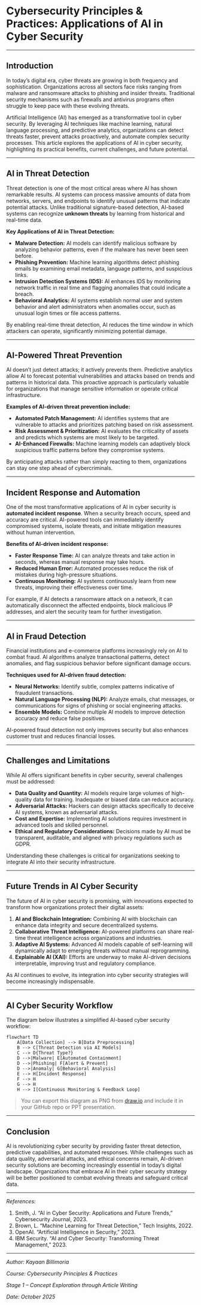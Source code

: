# Cybersecurity Principles & Practices: Applications of AI in Cyber Security

---

## Introduction

In today’s digital era, cyber threats are growing in both frequency and sophistication. Organizations across all sectors face risks ranging from malware and ransomware attacks to phishing and insider threats. Traditional security mechanisms such as firewalls and antivirus programs often struggle to keep pace with these evolving threats.  

Artificial Intelligence (AI) has emerged as a transformative tool in cyber security. By leveraging AI techniques like machine learning, natural language processing, and predictive analytics, organizations can detect threats faster, prevent attacks proactively, and automate complex security processes. This article explores the applications of AI in cyber security, highlighting its practical benefits, current challenges, and future potential.

---

## AI in Threat Detection

Threat detection is one of the most critical areas where AI has shown remarkable results. AI systems can process massive amounts of data from networks, servers, and endpoints to identify unusual patterns that indicate potential attacks. Unlike traditional signature-based detection, AI-based systems can recognize **unknown threats** by learning from historical and real-time data.

**Key Applications of AI in Threat Detection:**
- **Malware Detection:** AI models can identify malicious software by analyzing behavior patterns, even if the malware has never been seen before.
- **Phishing Prevention:** Machine learning algorithms detect phishing emails by examining email metadata, language patterns, and suspicious links.
- **Intrusion Detection Systems (IDS):** AI enhances IDS by monitoring network traffic in real time and flagging anomalies that could indicate a breach.
- **Behavioral Analytics:** AI systems establish normal user and system behavior and alert administrators when anomalies occur, such as unusual login times or file access patterns.

By enabling real-time threat detection, AI reduces the time window in which attackers can operate, significantly minimizing potential damage.

---

## AI-Powered Threat Prevention

AI doesn’t just detect attacks; it actively prevents them. Predictive analytics allow AI to forecast potential vulnerabilities and attacks based on trends and patterns in historical data. This proactive approach is particularly valuable for organizations that manage sensitive information or operate critical infrastructure.

**Examples of AI-driven threat prevention include:**
- **Automated Patch Management:** AI identifies systems that are vulnerable to attacks and prioritizes patching based on risk assessment.
- **Risk Assessment & Prioritization:** AI evaluates the criticality of assets and predicts which systems are most likely to be targeted.
- **AI-Enhanced Firewalls:** Machine learning models can adaptively block suspicious traffic patterns before they compromise systems.

By anticipating attacks rather than simply reacting to them, organizations can stay one step ahead of cybercriminals.

---

## Incident Response and Automation

One of the most transformative applications of AI in cyber security is **automated incident response**. When a security breach occurs, speed and accuracy are critical. AI-powered tools can immediately identify compromised systems, isolate threats, and initiate mitigation measures without human intervention.

**Benefits of AI-driven incident response:**
- **Faster Response Time:** AI can analyze threats and take action in seconds, whereas manual response may take hours.
- **Reduced Human Error:** Automated processes reduce the risk of mistakes during high-pressure situations.
- **Continuous Monitoring:** AI systems continuously learn from new threats, improving their effectiveness over time.

For example, if AI detects a ransomware attack on a network, it can automatically disconnect the affected endpoints, block malicious IP addresses, and alert the security team for further investigation.

---

## AI in Fraud Detection

Financial institutions and e-commerce platforms increasingly rely on AI to combat fraud. AI algorithms analyze transactional patterns, detect anomalies, and flag suspicious behavior before significant damage occurs.

**Techniques used for AI-driven fraud detection:**
- **Neural Networks:** Identify subtle, complex patterns indicative of fraudulent transactions.
- **Natural Language Processing (NLP):** Analyze emails, chat messages, or communications for signs of phishing or social engineering attacks.
- **Ensemble Models:** Combine multiple AI models to improve detection accuracy and reduce false positives.

AI-powered fraud detection not only improves security but also enhances customer trust and reduces financial losses.

---

## Challenges and Limitations

While AI offers significant benefits in cyber security, several challenges must be addressed:

- **Data Quality and Quantity:** AI models require large volumes of high-quality data for training. Inadequate or biased data can reduce accuracy.
- **Adversarial Attacks:** Hackers can design attacks specifically to deceive AI systems, known as adversarial attacks.
- **Cost and Expertise:** Implementing AI solutions requires investment in advanced tools and skilled personnel.
- **Ethical and Regulatory Considerations:** Decisions made by AI must be transparent, auditable, and aligned with privacy regulations such as GDPR.

Understanding these challenges is critical for organizations seeking to integrate AI into their security infrastructure.

---

## Future Trends in AI Cyber Security

The future of AI in cyber security is promising, with innovations expected to transform how organizations protect their digital assets:

1. **AI and Blockchain Integration:** Combining AI with blockchain can enhance data integrity and secure decentralized systems.
2. **Collaborative Threat Intelligence:** AI-powered platforms can share real-time threat intelligence across organizations and industries.
3. **Adaptive AI Systems:** Advanced AI models capable of self-learning will dynamically adapt to emerging threats without manual reprogramming.
4. **Explainable AI (XAI):** Efforts are underway to make AI-driven decisions interpretable, improving trust and regulatory compliance.

As AI continues to evolve, its integration into cyber security strategies will become increasingly indispensable.

---

## AI Cyber Security Workflow

The diagram below illustrates a simplified AI-based cyber security workflow:

```mermaid
flowchart TD
    A[Data Collection] --> B[Data Preprocessing]
    B --> C[Threat Detection via AI Models]
    C --> D{Threat Type?}
    D -->|Malware| E[Automated Containment]
    D -->|Phishing| F[Alert & Prevent]
    D -->|Anomaly| G[Behavioral Analysis]
    E --> H[Incident Response]
    F --> H
    G --> H
    H --> I[Continuous Monitoring & Feedback Loop]
````

> You can export this diagram as PNG from [draw.io](https://app.diagrams.net/) and include it in your GitHub repo or PPT presentation.

---

## Conclusion

AI is revolutionizing cyber security by providing faster threat detection, predictive capabilities, and automated responses. While challenges such as data quality, adversarial attacks, and ethical concerns remain, AI-driven security solutions are becoming increasingly essential in today’s digital landscape. Organizations that embrace AI in their cyber security strategy will be better positioned to combat evolving threats and safeguard critical data.

---

*References:*

1. Smith, J. “AI in Cyber Security: Applications and Future Trends,” Cybersecurity Journal, 2023.
2. Brown, L. “Machine Learning for Threat Detection,” Tech Insights, 2022.
3. OpenAI. “Artificial Intelligence in Security,” 2023.
4. IBM Security. “AI and Cyber Security: Transforming Threat Management,” 2023.

---
*Author: Kayaan Billimoria*

*Course: Cybersecurity Principles & Practices*

*Stage 1 – Concept Exploration through Article Writing*

*Date: October 2025*
